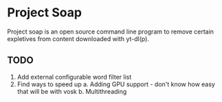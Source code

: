 # Project Soap
Project soap is an open source command line program to remove certain expletives from content downloaded with yt-dl(p).

## TODO
1. Add external configurable word filter list
2. Find ways to speed up
    a. Adding GPU support - don't know how easy that will be with vosk
    b. Multithreading

